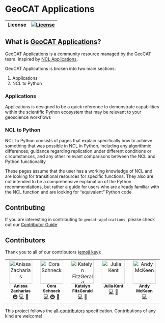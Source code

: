 # GeoCAT Applications

| **License**    |                                                                        [![License][license-badge]][repo-link]                                                                        |
| :-----------   | :----------------------------------------------------------------------------------------------------------------------------------------------------------------------------------: |

## What is [GeoCAT Applications](https://ncar.github.io/geocat-applications/)?

GeoCAT Applications is a community resource managed by the GeoCAT team. Inspired by
[NCL Applications](https://www.ncl.ucar.edu/Applications/).

GeoCAT Applications is broken into two main sections:
1. Applications
2. NCL to Python

### Applications
Applications is designed to be a quick reference to demonstrate capabilities within the scientific
Python ecosystem that may be relevant to your geoscience workflows

### NCL to Python
NCL to Python consists of pages that explain specifically how to achieve something that was possible
in NCL in Python, including any algorithmic differences, guidance regarding replication under different
conditions or circumstances, and any other relevant comparisons between the NCL and Python functionality

These pages assume that the user has a working knowledge of NCL and are looking for transitional
resources for specific functions. They also are not intended to be a comprehensive explanation of
the Python recommendations, but rather a guide for users who are already familiar with the NCL
function and are looking for “equivalent” Python code

## Contributing

If you are interesting in contributing to `geocat-applications`, please check out our
[Contributor Guide](https://ncar.github.io/geocat-applications/CONTRIBUTING.html)

[license-badge]: https://img.shields.io/github/license/NCAR/geocat-applications?style=for-the-badge
[repo-link]: https://github.com/NCAR/geocat-applications

## Contributors
Thank you to all of our contributors ([emoji key](https://allcontributors.org/docs/en/emoji-key)):
<!-- ALL-CONTRIBUTORS-LIST:START - Do not remove or modify this section -->
<!-- prettier-ignore-start -->
<!-- markdownlint-disable -->
<table>
  <tbody>
    <tr>
      <td align="center" valign="top" width="14.28%"><a href="https://github.com/anissa111"><img src="https://avatars.githubusercontent.com/u/38434768?v=4?s=75" width="75px;" alt="Anissa Zacharias"/><br /><sub><b>Anissa Zacharias</b></sub></a><br /><a href="#infra-anissa111" title="Infrastructure (Hosting, Build-Tools, etc)">🚇</a> <a href="https://github.com/NCAR/geocat-applications/commits?author=anissa111" title="Code">💻</a> <a href="#ideas-anissa111" title="Ideas, Planning, & Feedback">🤔</a></td>
      <td align="center" valign="top" width="14.28%"><a href="https://cyschneck.com/"><img src="https://avatars.githubusercontent.com/u/22159116?v=4?s=75" width="75px;" alt="Cora Schneck"/><br /><sub><b>Cora Schneck</b></sub></a><br /><a href="https://github.com/NCAR/geocat-applications/commits?author=cyschneck" title="Code">💻</a> <a href="#infra-cyschneck" title="Infrastructure (Hosting, Build-Tools, etc)">🚇</a> <a href="#ideas-cyschneck" title="Ideas, Planning, & Feedback">🤔</a></td>
      <td align="center" valign="top" width="14.28%"><a href="https://github.com/kafitzgerald"><img src="https://avatars.githubusercontent.com/u/7872563?v=4?s=75" width="75px;" alt="Katelyn FitzGerald"/><br /><sub><b>Katelyn FitzGerald</b></sub></a><br /><a href="https://github.com/NCAR/geocat-applications/commits?author=kafitzgerald" title="Code">💻</a> <a href="#ideas-kafitzgerald" title="Ideas, Planning, & Feedback">🤔</a></td>
      <td align="center" valign="top" width="14.28%"><a href="https://github.com/jukent"><img src="https://avatars.githubusercontent.com/u/46687291?v=4?s=75" width="75px;" alt="Julia Kent"/><br /><sub><b>Julia Kent</b></sub></a><br /><a href="https://github.com/NCAR/geocat-applications/commits?author=jukent" title="Code">💻</a> <a href="#ideas-jukent" title="Ideas, Planning, & Feedback">🤔</a></td>
      <td align="center" valign="top" width="14.28%"><a href="https://github.com/andy-theia"><img src="https://avatars.githubusercontent.com/u/170580076?v=4?s=75" width="75px;" alt="Andy McKeen"/><br /><sub><b>Andy McKeen</b></sub></a><br /><a href="https://github.com/NCAR/geocat-applications/commits?author=andy-theia" title="Code">💻</a></td>
    </tr>
  </tbody>
</table>

<!-- markdownlint-restore -->
<!-- prettier-ignore-end -->
This project follows the [all-contributors](https://allcontributors.org) specification. Contributions of any kind are welcome!

<!-- ALL-CONTRIBUTORS-LIST:END -->
